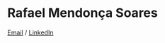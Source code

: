 # Rafael Mendonça Soares
[Email](mailto:rafaelmendsr@gmail.com) / [LinkedIn](https://www.linkedin.com/in/rafaelmendsr/)
